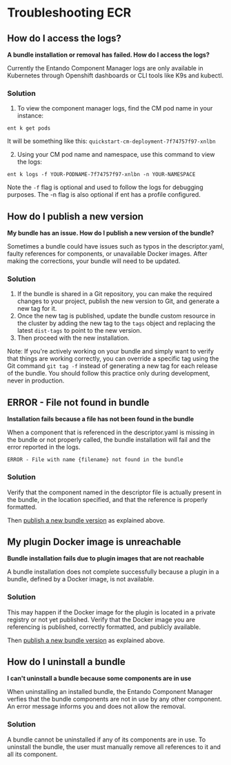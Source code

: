 # Troubleshooting ECR

## How do I access the logs? 
**A bundle installation or removal has failed. How do I access the logs?**

Currently the Entando Component Manager logs are only available in Kubernetes through Openshift dashboards or CLI tools like K9s and kubectl.

### Solution
1. To view the component manager logs, find the CM pod name in your instance:
```
ent k get pods
```
It will be something like this: `quickstart-cm-deployment-7f74757f97-xnlbn`

2. Using your CM pod name and namespace, use this command to view the logs:
```
ent k logs -f YOUR-PODNAME-7f74757f97-xnlbn -n YOUR-NAMESPACE
```
Note the `-f` flag is optional and used to follow the logs for debugging purposes. The -n flag is also optional if ent has a profile configured.

## How do I publish a new version 
**My bundle has an issue. How do I publish a new version of the bundle?** 

Sometimes a bundle could have issues such as typos in the descriptor.yaml, faulty references for components, or unavailable Docker images. After making the corrections, your bundle will need to be updated.

### Solution

1. If the bundle is shared in a Git repository, you can make the required changes to your project, publish the new version to Git, and generate a new tag for it. 
2. Once the new tag is published, update the bundle custom resource in the cluster by adding the new tag to the `tags` object and replacing the latest `dist-tags` to point to the new version.
3. Then proceed with the new installation.

Note: If you're actively working on your bundle and simply want to verify that things are working correctly, you can override a specific tag using the Git command `git tag -f` instead of generating a new tag for each release of the bundle. You should follow this practice only during development, never in production.

## ERROR - File not found in bundle
**Installation fails because a file has not been found in the bundle**

When a component that is referenced in the descriptor.yaml is missing in the bundle or not properly called, the bundle installation will fail and the error reported in the logs.

```
ERROR - File with name {filename} not found in the bundle
```

### Solution

Verify that the component named in the descriptor file is actually present in the bundle, in the location specified, and that the reference is properly formatted.

Then 
[publish a new bundle version](#how-do-i-publish-a-new-version) as explained above.

## My plugin Docker image is unreachable 
**Bundle installation fails due to plugin images that are not reachable**

A bundle installation does not complete successfully because a plugin in a bundle, defined by a Docker image, is not available. 

### Solution
This may happen if the Docker image for the plugin is located in a private registry or not yet published. Verify that the Docker image you are referencing is published, correctly formatted, and publicly available.

Then 
[publish a new bundle version](#how-do-i-publish-a-new-version) as explained above.

## How do I uninstall a bundle 
**I can't uninstall a bundle because some components are in use**

When uninstalling an installed bundle, the Entando Component Manager verfies that the bundle components are not in use by any other component. An error message informs you and does not allow the removal. 

### Solution

A bundle cannot be uninstalled if any of its components are in use. To uninstall the bundle, the user must manually remove all references to it and all its component.